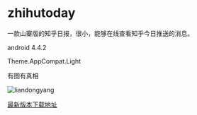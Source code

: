 ﻿zhihutoday
==========

一款山寨版的知乎日报，很小，能够在线查看知乎今日推送的消息。

android 4.4.2 

Theme.AppCompat.Light

有图有真相

![liandongyang](https://github.com/MaybeMercy/zhihutoday/blob/master/screen_shot/zhihu.PNG "主屏幕")

[最新版本下载地址](http://1.coolgrammar.sinaapp.com/zhihupocket/zhihupocket.apk)
